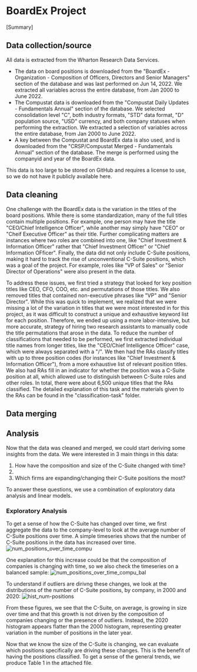 # BoardEx Project

[Summary]

## Data collection/source
All data is extracted from the Wharton Research Data Services. 
- The data on board positions is downloaded from the "BoardEx - Organization - Composition of Officers, Directors and Senior Managers" section of the database and was last performed on Jun 14, 2022. We extracted all variables across the entire database, from Jan 2000 to June 2022.
- The Compustat data is downloaded from the "Compustat Daily Updates - Fundamentals Annual" section of the database. We selected consolidation level "C", both industry formats, "STD" data format, "D" population source, "USD" currency, and both company statuses when performing the extraction. We extracted a selection of variables across the entire database, from Jan 2000 to June 2022.
- A key between the Compustat and BoardEx data is also used, and is downloaded from the "CRSP/Compustat Merged - Fundamentals Annual" section of the database. The merge is performed using the companyid and year of the BoardEx data.

This data is too large to be stored on GitHub and requires a license to use, so we do not have it publicly available here.

## Data cleaning
One challenge with the BoardEx data is the variation in the titles of the board positions. While there is some standardization, many of the full titles contain multiple positions. For example, one person may have the title "CEO/Chief Intelligence Officer", while another may simply have "CEO" or "Cheif Executive Officer" as their title. Further complicating matters are instances where two roles are combined into one, like "Chief Investment & Information Officer" rather that "Chief Investment Officer" or "Chief Information OFficer". Finally, the data did not only include C-Suite positions, making it hard to track the rise of unconventional C-Suite positions, which was a goal of the project. For example, roles like "VP of Sales" or "Senior Director of Operations" were also present in the data.

To address these issues, we first tried a strategy that looked for key position titles like CEO, CFO, COO, etc. and permutations of those titles. We also removed titles that contained non-executive phrases like "VP" and "Senior Director". While this was quick to implement, we realized that we were missing a lot of the variation in titles that we were most interested in for this project, as it was difficult to construct a unique and exhaustive keyword list for each position. Therefore, we ended up using a more labor-intensive, but more accurate, strategy of hiring two research assistants to manually code the title permutations that arose in the data. To reduce the number of classifications that needed to be performed, we first extracted individual title names from longer titles, like the "CEO/Chief Intelligence Officer" case, which were always separated with a "/". We then had the RAs classify titles with up to three position codes (for instances like "Chief Investment & Information Officer"), from a more exhaustive list of relevant position titles. We also had RAs fill in an indicator for whether the position was a C-Suite position at all, which allowed use to distinguish between C-Suite roles and other roles. In total, there were about 6,500 unique titles that the RAs classified. The detailed explanation of this task and the materials given to the RAs can be found in the "classification-task" folder.

## Data merging

## Analysis
Now that the data was cleaned and merged, we could start deriving some insights from the data. We were interested in 3 main things in this data:
1. How have the composition and size of the C-Suite changed with time?
2. 
3. Which firms are expanding/changing their C-Suite positions the most?

To answer these questions, we use a combination of exploratory data analysis and linear models.

### Exploratory Analysis
To get a sense of how the C-Suite has changed over time, we first aggregate the data to the company-level to look at the average number of C-Suite positions over time. A simple timeseries shows that the number of C-Suite positions in the data has increased over time.
![num_positions_over_time_compu](https://user-images.githubusercontent.com/87092030/214356626-f212ab49-09a1-47e4-bd94-92a848dab691.png)

One explanation for this increase could be that the composition of companies is changing with time, so we also check the timeseries on a balanced sample:
![num_positions_over_time_compu_bal](https://user-images.githubusercontent.com/87092030/214356674-d3e92c89-b979-45f2-829b-08ce2170b74f.png)

To understand if outliers are dirivng these changes, we look at the distributions of the number of C-Suite positions, by company, in 2000 and 2020:
![hist_num-positions](https://user-images.githubusercontent.com/87092030/214354340-d12c750c-1b79-4d7c-9078-4254275cd222.png)

From these figures, we see that the C-Suite, on average, is growing in size over time and that this growth is not driven by the composition of companies changing or the presence of outliers. Instead, the 2020 histogram appears flatter than the 2000 histogram, representing greater variation in the number of positions in the later year.

Now that we know the size of the C-Suite is changing, we can evaluate which positions specifically are driving these changes. This is the benefit of having the positions classified. To get a sense of the general trends, we produce Table 1 in the attached file.

